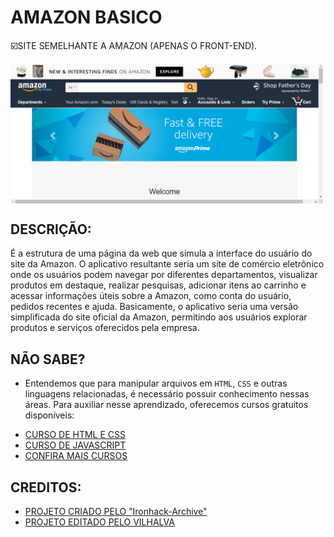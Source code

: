 # AMAZON BASICO
☑️SITE SEMELHANTE A AMAZON (APENAS O FRONT-END).

<img src="FOTO.png" align="center" width="500"> <br>

## DESCRIÇÃO:
É a estrutura de uma página da web que simula a interface do usuário do site da Amazon. O aplicativo resultante seria um site de comércio eletrônico onde os usuários podem navegar por diferentes departamentos, visualizar produtos em destaque, realizar pesquisas, adicionar itens ao carrinho e acessar informações úteis sobre a Amazon, como conta do usuário, pedidos recentes e ajuda. Basicamente, o aplicativo seria uma versão simplificada do site oficial da Amazon, permitindo aos usuários explorar produtos e serviços oferecidos pela empresa.

## NÃO SABE?
- Entendemos que para manipular arquivos em `HTML`, `CSS` e outras linguagens relacionadas, é necessário possuir conhecimento nessas áreas. Para auxiliar nesse aprendizado, oferecemos cursos gratuitos disponíveis:
* [CURSO DE HTML E CSS](https://github.com/VILHALVA/CURSO-DE-HTML-E-CSS)
* [CURSO DE JAVASCRIPT](https://github.com/VILHALVA/CURSO-DE-JAVASCRIPT)
* [CONFIRA MAIS CURSOS](https://github.com/VILHALVA?tab=repositories&q=+topic:CURSO)

## CREDITOS:
- [PROJETO CRIADO PELO "Ironhack-Archive"](https://github.com/Ironhack-Archive/online-clone-amazon)
- [PROJETO EDITADO PELO VILHALVA](https://github.com/VILHALVA)
